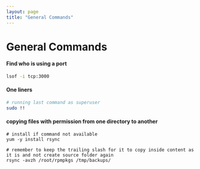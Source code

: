 ```yaml
---
layout: page
title: "General Commands"
---
```

# General Commands

#### Find who is using a port
```sh
lsof -i tcp:3000 
```


#### One liners
```sh
# running last command as superuser
sudo !!
```

#### copying files with permission from one directory to another
```
# install if command not available
yum -y install rsync

# remember to keep the trailing slash for it to copy inside content as it is and not create source folder again
rsync -avzh /root/rpmpkgs /tmp/backups/

```